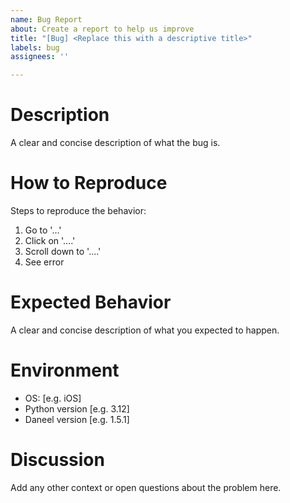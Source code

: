 ```yaml
---
name: Bug Report
about: Create a report to help us improve
title: "[Bug] <Replace this with a descriptive title>"
labels: bug
assignees: ''

---
```


# Description
A clear and concise description of what the bug is.

# How to Reproduce
Steps to reproduce the behavior:
1. Go to '...'
2. Click on '....'
3. Scroll down to '....'
4. See error

# Expected Behavior
A clear and concise description of what you expected to happen.

# Environment
 - OS: [e.g. iOS]
 - Python version [e.g. 3.12]
 - Daneel version [e.g. 1.5.1]

# Discussion
Add any other context or open questions about the problem here.
